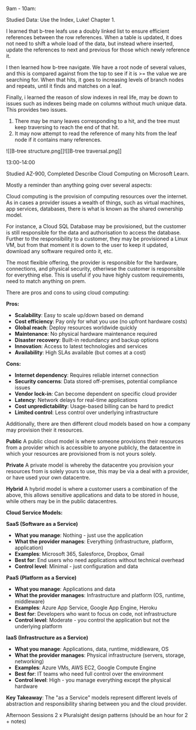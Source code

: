 9am - 10am:

Studied Data: Use the Index, Luke! Chapter 1.

I learned that b-tree leafs use a doubly linked list to ensure efficient references between the row references. When a table is updated, it does not need to shift a whole load of the data, but instead where inserted, update the references to next and previous for those which newly reference it. 

I then learned how b-tree navigate. We have a root node of several values, and this is compared against from the top to see if it is >= the value we are searching for. When that hits, it goes to increasing levels of branch nodes and repeats, until it finds and matches on a leaf. 

Finally, i learned the reason of slow indexes in real life, may be down to issues such as indexes being made on columns without much unique data. This provides two issues. 

1. There may be many leaves corresponding to a hit, and the tree must keep traversing to reach the end of that hit. 
2. It may now attempt to read the reference of many hits from the leaf node if it contains many references.

![[B-tree structure.png]]![[B-tree traversal.png]]

13:00-14:00 

Studied AZ-900, Completed Describe Cloud Computing on Microsoft Learn. 

Mostly a reminder than anything going over several aspects:

Cloud computing is the provision of computing resources over the internet. As in cases a provider issues a wealth of things, such as virtual machines, app services, databases, there is what is known as the shared ownership model. 

For instance, a Cloud SQL Database may be provisioned, but the customer is still responsible for the data and authorisation to access the database. Further to the responsibility to a customer, they may be provisioned a Linux VM, but from that moment it is down to the user to keep it updated, download any software required onto it, etc.


The most flexible offering, the provider is responsible for the hardware, connections, and physical security, otheriwse the customer is responsible for everything else. This is useful if you have highly custom requirements, need to match anything on prem. 

There are pros and cons to using cloud computing:

**Pros:**
- **Scalability**: Easy to scale up/down based on demand
- **Cost efficiency**: Pay only for what you use (no upfront hardware costs)
- **Global reach**: Deploy resources worldwide quickly
- **Maintenance**: No physical hardware maintenance required
- **Disaster recovery**: Built-in redundancy and backup options
- **Innovation**: Access to latest technologies and services
- **Availability**: High SLAs available (but comes at a cost)

**Cons:**
- **Internet dependency**: Requires reliable internet connection
- **Security concerns**: Data stored off-premises, potential compliance issues
- **Vendor lock-in**: Can become dependent on specific cloud provider
- **Latency**: Network delays for real-time applications
- **Cost unpredictability**: Usage-based billing can be hard to predict
- **Limited control**: Less control over underlying infrastructure

Additionally, there are then different cloud models based on how a company may provision their it resources.

**Public** 
A public cloud model is where someone provisions their resources from a provider which is accessible to anyone publicly, the datacentre in which your resources are provisioned from is not yours solely.

**Private** 
A private model is whereby the datacentre you provision your resources from is solely yours to use, this may be via a deal with a provider, or have used your own datacentre. 

**Hybrid**
A hybrid model is where a customer users a combination of the above, this allows sensitive applications and data to be stored in house, while others may be in the public datacentres. 

**Cloud Service Models:**

**SaaS (Software as a Service)**
- **What you manage**: Nothing - just use the application
- **What the provider manages**: Everything (infrastructure, platform, application)
- **Examples**: Microsoft 365, Salesforce, Dropbox, Gmail
- **Best for**: End users who need applications without technical overhead
- **Control level**: Minimal - just configuration and data

**PaaS (Platform as a Service)**
- **What you manage**: Applications and data
- **What the provider manages**: Infrastructure and platform (OS, runtime, middleware)
- **Examples**: Azure App Service, Google App Engine, Heroku
- **Best for**: Developers who want to focus on code, not infrastructure
- **Control level**: Moderate - you control the application but not the underlying platform

**IaaS (Infrastructure as a Service)**
- **What you manage**: Applications, data, runtime, middleware, OS
- **What the provider manages**: Physical infrastructure (servers, storage, networking)
- **Examples**: Azure VMs, AWS EC2, Google Compute Engine
- **Best for**: IT teams who need full control over the environment
- **Control level**: High - you manage everything except the physical hardware

**Key Takeaway**: The "as a Service" models represent different levels of abstraction and responsibility sharing between you and the cloud provider.

Afternoon Sessions 
2 x Pluralsight design patterns (should be an hour for 2 + notes)

